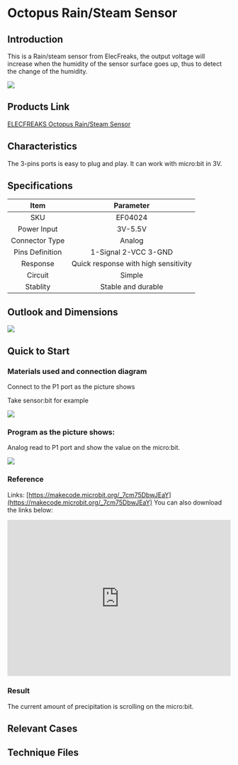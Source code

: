 # Octopus Rain/Steam Sensor

## Introduction

This is a Rain/steam sensor from ElecFreaks, the output voltage will increase when the humidity of the sensor surface goes up, thus to detect the change of the humidity.

 ![](./images/4tWL14e.jpg)

## Products Link

[ELECFREAKS Octopus Rain/Steam Sensor](https://www.elecfreaks.com/octopus-rain-steam-sensor.html)

## Characteristics

 The 3-pins ports is easy to plug and play.
 It can work with micro:bit in 3V. 

## Specifications


Item | Parameter               
:-: | :-: 
SKU|EF04024
Power Input|3V-5.5V
Connector Type|Analog
Pins Definition|1-Signal 2-VCC 3-GND
Response|Quick response with high sensitivity
Circuit|Simple
Stablity|Stable and durable


## Outlook and Dimensions


 ![](./images/xpNQNBG.png)

## Quick to Start

### Materials used and connection diagram
 Connect to the P1 port as the picture shows

Take sensor:bit for example

 ![](./images/ai3lZZE.jpg)

### Program as the picture shows:
 Analog read to P1 port and show the value on the micro:bit.

 ![](./images/JQBCxSv.png)

### Reference
Links:
[https://makecode.microbit.org/_7cm75DbwJEaY](https://makecode.microbit.org/_7cm75DbwJEaY)
You can also download the links below:

<div style="position:relative;height:0;padding-bottom:70%;overflow:hidden;"><iframe style="position:absolute;top:0;left:0;width:100%;height:100%;" src="https://makecode.microbit.org/#pub:_7cm75DbwJEaY" frameborder="0" sandbox="allow-popups allow-forms allow-scripts allow-same-origin"></iframe></div>  


### Result
 The current amount of precipitation is scrolling on the micro:bit. 

## Relevant Cases


## Technique Files

